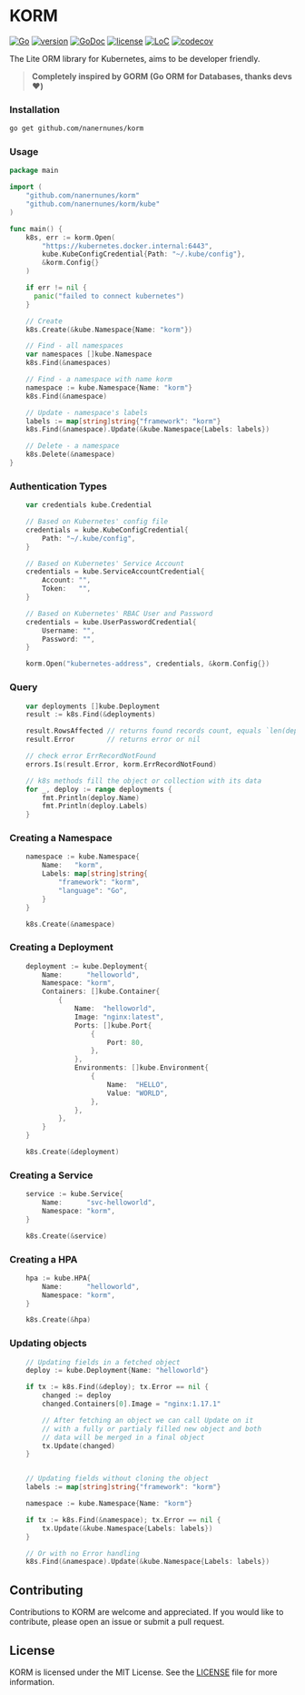 # KORM

[![Go](https://github.com/nanernunes/korm/actions/workflows/go.yml/badge.svg)](https://github.com/nanernunes/korm/actions/workflows/go.yml)
[![version](https://img.shields.io/github/tag/nanernunes/korm.svg)](https://github.com/nanernunes/korm/releases/latest)
[![GoDoc](https://godoc.org/github.com/korm?status.png)](https://godoc.org/github.com/nanernunes/korm)
[![license](https://img.shields.io/github/license/nanernunes/korm.svg)](../LICENSE.md)
[![LoC](https://tokei.rs/b1/github/nanernunes/korm?category=lines)](https://github.com/nanernunes/korm)
[![codecov](https://codecov.io/gh/nanernunes/korm/branch/master/graph/badge.svg)](https://codecov.io/gh/nanernunes/korm)

The Lite ORM library for Kubernetes, aims to be developer friendly.

> **Completely inspired by GORM (Go ORM for Databases, thanks devs :heart:)**

### Installation

```bash
go get github.com/nanernunes/korm
```

### Usage

```go
package main

import (
    "github.com/nanernunes/korm"
    "github.com/nanernunes/korm/kube"
)

func main() {
    k8s, err := korm.Open(
        "https://kubernetes.docker.internal:6443",
        kube.KubeConfigCredential{Path: "~/.kube/config"},
        &korm.Config{}
    )

    if err != nil {
      panic("failed to connect kubernetes")
    }

    // Create
    k8s.Create(&kube.Namespace{Name: "korm"})

    // Find - all namespaces
    var namespaces []kube.Namespace
    k8s.Find(&namespaces)

    // Find - a namespace with name korm
    namespace := kube.Namespace{Name: "korm"}
    k8s.Find(&namespace)

    // Update - namespace's labels
    labels := map[string]string{"framework": "korm"}
    k8s.Find(&namespace).Update(&kube.Namespace{Labels: labels})

    // Delete - a namespace
    k8s.Delete(&namespace)
}
```

### Authentication Types

```go
    var credentials kube.Credential

    // Based on Kubernetes' config file
    credentials = kube.KubeConfigCredential{
        Path: "~/.kube/config",
    }

    // Based on Kubernetes' Service Account
    credentials = kube.ServiceAccountCredential{
        Account: "",
        Token:   "",
    }

    // Based on Kubernetes' RBAC User and Password
    credentials = kube.UserPasswordCredential{
        Username: "",
        Password: "",
    }

    korm.Open("kubernetes-address", credentials, &korm.Config{})
```

### Query

```go
    var deployments []kube.Deployment
    result := k8s.Find(&deployments)

    result.RowsAffected // returns found records count, equals `len(deployments)`
    result.Error        // returns error or nil

    // check error ErrRecordNotFound
    errors.Is(result.Error, korm.ErrRecordNotFound)

    // k8s methods fill the object or collection with its data
    for _, deploy := range deployments {
        fmt.Println(deploy.Name)
        fmt.Println(deploy.Labels)
    }
```

### Creating a Namespace

```go
    namespace := kube.Namespace{
        Name:   "korm",
        Labels: map[string]string{
            "framework": "korm",
            "language": "Go",
        }
    }

    k8s.Create(&namespace)
```

### Creating a Deployment

```go
    deployment := kube.Deployment{
        Name:      "helloworld",
        Namespace: "korm",
        Containers: []kube.Container{
            {
                Name:  "helloworld",
                Image: "nginx:latest",
                Ports: []kube.Port{
                    {
                        Port: 80,
                    },
                },
                Environments: []kube.Environment{
                    {
                        Name:  "HELLO",
                        Value: "WORLD",
                    },
                },
            },
        }
    }

    k8s.Create(&deployment)
```

### Creating a Service

```go
    service := kube.Service{
        Name:      "svc-helloworld",
        Namespace: "korm",
    }

    k8s.Create(&service)
```

### Creating a HPA

```go
    hpa := kube.HPA{
        Name:      "helloworld",
        Namespace: "korm",
    }

    k8s.Create(&hpa)
```

### Updating objects

```go
    // Updating fields in a fetched object
    deploy := kube.Deployment{Name: "helloworld"}

    if tx := k8s.Find(&deploy); tx.Error == nil {
        changed := deploy
        changed.Containers[0].Image = "nginx:1.17.1"

        // After fetching an object we can call Update on it
        // with a fully or partialy filled new object and both
        // data will be merged in a final object
        tx.Update(changed)
    }


    // Updating fields without cloning the object
    labels := map[string]string{"framework": "korm"}

    namespace := kube.Namespace{Name: "korm"}

    if tx := k8s.Find(&namespace); tx.Error == nil {
        tx.Update(&kube.Namespace{Labels: labels})
    }

    // Or with no Error handling
    k8s.Find(&namespace).Update(&kube.Namespace{Labels: labels})

```

## Contributing

Contributions to KORM are welcome and appreciated. If you would like to contribute, please open an issue or submit a pull request.

## License

KORM is licensed under the MIT License. See the [LICENSE](LICENSE) file for more information.
